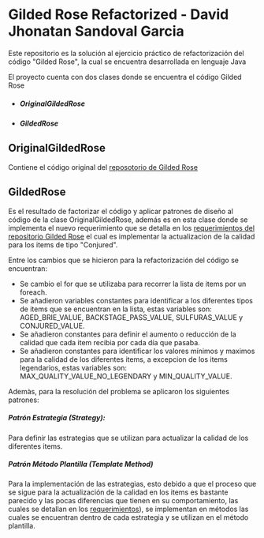 # Gilded Rose Refactorized - David Jhonatan Sandoval Garcia

Este repositorio es la solución al ejercicio práctico de 
refactorización del código "Gilded Rose", la cual se encuentra desarrollada en lenguaje Java

El proyecto cuenta con dos clases donde se encuentra el código Gilded Rose

- ##### OriginalGildedRose
- ##### GildedRose

## OriginalGildedRose
Contiene el código original del [reposotorio de Gilded Rose](https://github.com/emilybache/GildedRose-Refactoring-Kata)

## GildedRose 
Es el resultado de factorizar el código y aplicar patrones de diseño 
al código de la clase OriginalGildedRose, además es en esta clase donde 
se implementa el nuevo requerimiento que se detalla en los [requerimientos del repositorio Gilded Rose](DETAILS.md) 
el cual es implementar la actualizacion de la calidad para los items de tipo "Conjured".

Entre los cambios que se hicieron para la refactorización del código se encuentran:

- Se cambio el for que se utilizaba para recorrer la lista de items por un foreach.
- Se añadieron variables constantes para identificar a los diferentes tipos de items
que se encuentran en la lista, estas variables son: AGED_BRIE_VALUE, BACKSTAGE_PASS_VALUE,
SULFURAS_VALUE y CONJURED_VALUE.
- Se añadieron constantes para definir el aumento o reducción de la calidad que cada
item recibia por cada día que pasaba.
- Se añadieron constantes para identificar los valores mínimos y maximos para la
calidad de los diferentes items, a excepcion de los items legendarios, estas variables
son: MAX_QUALITY_VALUE_NO_LEGENDARY y MIN_QUALITY_VALUE.

Ademàs, para la resolución del problema se aplicaron los siguientes patrones:

##### Patrón Estrategia (Strategy): 
Para definir las estrategias que se utilizan para actualizar la calidad
de los diferentes items.

##### Patrón Método Plantilla (Template Method)
Para la implementación de las estrategias, esto debido a que el proceso que
se sigue para la actualización de la calidad en los items es bastante parecido
y las pocas diferencias que tienen en su comportamiento, las cuales se detallan en los
[requerimientos](DETAILS.md)), se implementan en métodos las cuales se encuentran
dentro de cada estrategia y se utilizan en el método plantilla.
